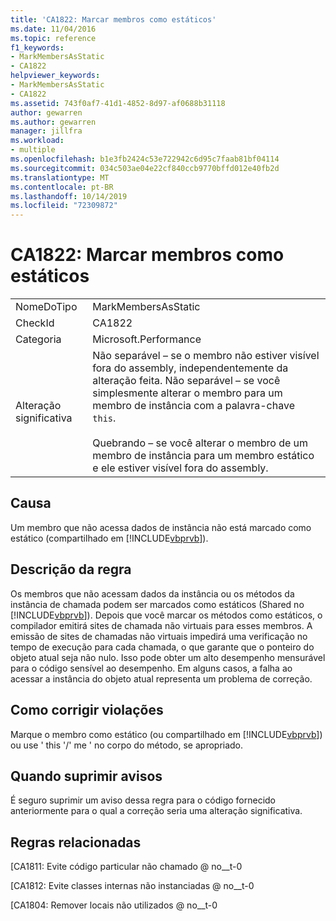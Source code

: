 ```yaml
---
title: 'CA1822: Marcar membros como estáticos'
ms.date: 11/04/2016
ms.topic: reference
f1_keywords:
- MarkMembersAsStatic
- CA1822
helpviewer_keywords:
- MarkMembersAsStatic
- CA1822
ms.assetid: 743f0af7-41d1-4852-8d97-af0688b31118
author: gewarren
ms.author: gewarren
manager: jillfra
ms.workload:
- multiple
ms.openlocfilehash: b1e3fb2424c53e722942c6d95c7faab81bf04114
ms.sourcegitcommit: 034c503ae04e22cf840ccb9770bffd012e40fb2d
ms.translationtype: MT
ms.contentlocale: pt-BR
ms.lasthandoff: 10/14/2019
ms.locfileid: "72309872"
---
```

# <a name="ca1822-mark-members-as-static"></a>CA1822: Marcar membros como estáticos

|||
|-|-|
|NomeDoTipo|MarkMembersAsStatic|
|CheckId|CA1822|
|Categoria|Microsoft.Performance|
|Alteração significativa|Não separável – se o membro não estiver visível fora do assembly, independentemente da alteração feita. Não separável – se você simplesmente alterar o membro para um membro de instância com a palavra-chave `this`.<br /><br /> Quebrando – se você alterar o membro de um membro de instância para um membro estático e ele estiver visível fora do assembly.|

## <a name="cause"></a>Causa
Um membro que não acessa dados de instância não está marcado como estático (compartilhado em [!INCLUDE[vbprvb](../code-quality/includes/vbprvb_md.md)]).

## <a name="rule-description"></a>Descrição da regra
Os membros que não acessam dados da instância ou os métodos da instância de chamada podem ser marcados como estáticos (Shared no [!INCLUDE[vbprvb](../code-quality/includes/vbprvb_md.md)]). Depois que você marcar os métodos como estáticos, o compilador emitirá sites de chamada não virtuais para esses membros. A emissão de sites de chamadas não virtuais impedirá uma verificação no tempo de execução para cada chamada, o que garante que o ponteiro do objeto atual seja não nulo. Isso pode obter um alto desempenho mensurável para o código sensível ao desempenho. Em alguns casos, a falha ao acessar a instância do objeto atual representa um problema de correção.

## <a name="how-to-fix-violations"></a>Como corrigir violações
Marque o membro como estático (ou compartilhado em [!INCLUDE[vbprvb](../code-quality/includes/vbprvb_md.md)]) ou use ' this '/' me ' no corpo do método, se apropriado.

## <a name="when-to-suppress-warnings"></a>Quando suprimir avisos
É seguro suprimir um aviso dessa regra para o código fornecido anteriormente para o qual a correção seria uma alteração significativa.

## <a name="related-rules"></a>Regras relacionadas
[CA1811: Evite código particular não chamado @ no__t-0

[CA1812: Evite classes internas não instanciadas @ no__t-0

[CA1804: Remover locais não utilizados @ no__t-0